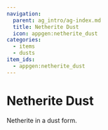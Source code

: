 ```yaml
---
navigation:
  parent: ag_intro/ag-index.md
  title: Netherite Dust
  icon: appgen:netherite_dust
categories:
  - items
  - dusts
item_ids:
  - appgen:netherite_dust
---
```


# Netherite Dust

<ItemImage id="appgen:netherite_dust" scale="4" />

Netherite in a dust form.